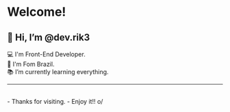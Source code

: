 # Welcome! 
  
 ## 👋 Hi, I’m @dev.rik3<br>
 :computer: I'm Front-End Developer.<br>
 :house_with_garden: I'm Fom Brazil.<br>
 :books: I’m currently learning everything.<br>
  <hr><br>
 - Thanks for visiting. 
 - Enjoy it!! o/
